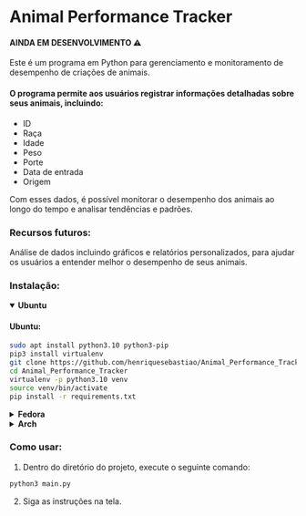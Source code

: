 # Animal Performance Tracker
#### AINDA EM DESENVOLVIMENTO ⚠️

Este é um programa em Python para gerenciamento e monitoramento de desempenho de criações de animais.

#### O programa permite aos usuários registrar informações detalhadas sobre seus animais, incluindo:
- ID
- Raça
- Idade
- Peso
- Porte
- Data de entrada
- Origem

Com esses dados, é possível monitorar o desempenho dos animais ao longo do tempo e analisar tendências e padrões.

### Recursos futuros:
Análise de dados incluindo gráficos e relatórios personalizados, para ajudar os usuários a entender melhor o desempenho de seus animais.

### Instalação:
<details open><summary><strong>Ubuntu</strong></summary>

#### Ubuntu:
```bash
sudo apt install python3.10 python3-pip
pip3 install virtualenv
git clone https://github.com/henriquesebastiao/Animal_Performance_Tracker.git
cd Animal_Performance_Tracker
virtualenv -p python3.10 venv
source venv/bin/activate
pip install -r requirements.txt
```
</details>
<details><summary><strong>Fedora</strong></summary>

```bash
sudo dnf install python3.10 python3-pip
pip3 install virtualenv
git clone https://github.com/henriquesebastiao/Animal_Performance_Tracker.git
cd Animal_Performance_Tracker
virtualenv -p python3.10 venv
source venv/bin/activate
pip install -r requirements.txt
```
</details>
<details><summary><strong>Arch</strong></summary>

```bash
sudo pacman -S python3.10 python3-pip
pip3 install virtualenv
git clone https://github.com/henriquesebastiao/Animal_Performance_Tracker.git
cd Animal_Performance_Tracker
virtualenv -p python3.10 venv
source venv/bin/activate
pip install -r requirements.txt
```
</details>

### Como usar:
1. Dentro do diretório do projeto, execute o seguinte comando:
```bash
python3 main.py
```
2. Siga as instruções na tela.
